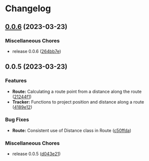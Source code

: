# Changelog

## [0.0.6](https://github.com/florisporro/trackerlib/compare/v0.0.5...v0.0.6) (2023-03-23)


### Miscellaneous Chores

* release 0.0.6 ([264bb7e](https://github.com/florisporro/trackerlib/commit/264bb7ee373f019905a073cd90dbb73090fe3706))

## 0.0.5 (2023-03-23)


### Features

* **Route:** Calculating a route point from a distance along the route ([21244f1](https://github.com/florisporro/trackerlib/commit/21244f14048323441c469c2515d5da7a04d53bab))
* **Tracker:** Functions to project position and distance along a route ([4189e12](https://github.com/florisporro/trackerlib/commit/4189e12ff91a1d5650d23209d8ca64c4529058d3))


### Bug Fixes

* **Route:** Consistent use of Distance class in Route ([c50ffda](https://github.com/florisporro/trackerlib/commit/c50ffdaf7f4e9c18cf1af883c54c3bdf75835799))


### Miscellaneous Chores

* release 0.0.5 ([d043e21](https://github.com/florisporro/trackerlib/commit/d043e21eb80d46e89ca88145fada7ee13ed6a3b5))
